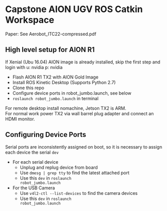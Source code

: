 # Capstone AION UGV ROS Catkin Workspace

Paper: See Aerobot_ITC22-compressed.pdf

## High level setup for AION R1
If Xenial (Ubu 16.04) AION image is already installed, skip the first step and login with u: nvidia p: nvidia
- Flash AION R1 TX2 with AION Gold Image
- Install ROS Kinetic Desktop (Supports Python 2.7)
- Clone this repo
- Configure device ports in robot_jumbo.launch, see below
- <code>roslaunch robot_jumbo.launch</code> in terminal

For remote desktop install nomachine, Jetson TX2 is ARM.  
For normal work power TX2 via wall barrel plug adapter and connect an HDMI monitor.

## Configuring Device Ports
Serial ports are inconsistently assigned on boot, so it is necessary to assign each device the serial <code>dev</code>
- For each serial device
  - Unplug and replug device from board
  - Use <code>dmesg | grep tty</code> to find the latest attached port
  - Use this <code>dev</code> in <code>roslaunch robot_jumbo.launch</code>
- For the USB Camera
  - Use <code>v4l2-ctl --list-devices</code> to find the camera devices
  - Use this <code>dev</code> in <code>roslaunch robot_jumbo.launch</code>

